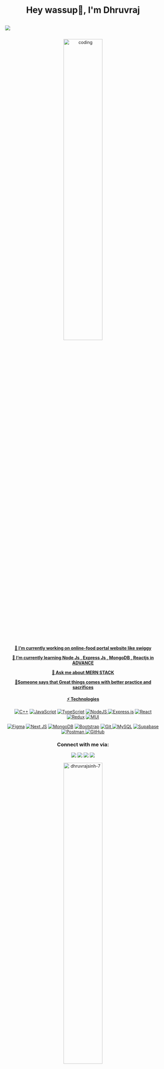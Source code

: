 <h1 align="center">Hey wassup👋, I'm Dhruvraj</h1>
<div style="display: flex">
  <p align="center" >
    <a href="https://github.com/DenverCoder1/readme-typing-svg"><img style="justify-content: center" src="https://readme-typing-svg.herokuapp.com?size=24&color=6353FF&center=true&vCenter=true&width=520&lines=Full+Stack+Web+Developer;Learning+Untill+I+Achieve+MyDream;A+Technophile+and+A+Computer+Geek;Always+Learning+New+Things"</a>
  </p>
</div>

<p align="center"  width="100%">
<img alt="coding" width="50%" src="https://imgs.search.brave.com/vaRNSGDBATPrV0Rfe7tD5_b5DQGzXtcXDK1EeV-1PxU/rs:fit:800:600:1/g:ce/aHR0cHM6Ly9pLmdp/ZmVyLmNvbS9RRHlE/LmdpZg.gif">
</p>
<section align="center">
  <b>🔭 I’m currently working on online-food portal website like swiggy</b>

  <b>🌱 I’m currently learning Node Js , Express Js , MongoDB , Reactjs in ADVANCE</b>

  <b>💬 Ask me about MERN STACK</b>

 <b>💯Someone says that Great things comes with better practice and sacrifices</b>

<!-- <h3 align="left">Connect With Me:</h3>
<p align="left">
<a href="https://twitter.com/GohilDh34395600" target="blank"><img align="center" src="https://raw.githubusercontent.com/rahuldkjain/github-profile-readme-generator/master/src/images/icons/Social/twitter.svg" alt="dhruvrajsinh-07" height="30" width="40" /></a>
<a href="https://www.linkedin.com/in/dhruvrajsinh-gohil-a14764205" target="blank"><img align="center" src="https://raw.githubusercontent.com/rahuldkjain/github-profile-readme-generator/master/src/images/icons/Social/linked-in-alt.svg" alt="dhruvrajsinh-98a80b205" height="30" width="40" /></a>
<a href="https://instagram.com/ig_dhruvrajsinh" target="blank"><img align="center" src="https://raw.githubusercontent.com/rahuldkjain/github-profile-readme-generator/master/src/images/icons/Social/instagram.svg" alt="ig_dhruvrajsinh" height="30" width="40" /></a>
<a href="https://leetcode.com/Dhruvraj_05/" target="blank"><img align="center" src="https://raw.githubusercontent.com/rahuldkjain/github-profile-readme-generator/master/src/images/icons/Social/leet-code.svg" alt="Dhruvraj_05" height="30" width="40" /></a>
</p> -->
#### ⚡ Technologies
  <a href="">![C++](https://img.shields.io/badge/c++-%2300599C.svg?style=for-the-badge&logo=c%2B%2B&logoColor=white)</a>
<a href="https://www.javascript.com/">![JavaScript](https://img.shields.io/badge/javascript-%23323330.svg?style=for-the-badge&logo=javascript&logoColor=%23F7DF1E)</a>
  <a href="https://www.typescriptlang.org/">![TypeScript](https://img.shields.io/badge/typescript-%23007ACC.svg?style=for-the-badge&logo=typescript&logoColor=white)</a>
  <a href="https://nodejs.org/en/">![NodeJS](https://img.shields.io/badge/node.js-6DA55F?style=for-the-badge&logo=node.js&logoColor=white)
</a>
  <a href="https://expressjs.com"> ![Express.js](https://img.shields.io/badge/express.js-%23404d59.svg?style=for-the-badge&logo=express&logoColor=%2361DAFB)</a>
  <a href="https://reactjs.org/">![React](https://img.shields.io/badge/react-%2320232a.svg?style=for-the-badge&logo=react&logoColor=%2361DAFB)</a>
  <a href="https://redux.js.org/">![Redux](https://img.shields.io/badge/redux-%23593d88.svg?style=for-the-badge&logo=redux&logoColor=white)</a>
  <a href="https://mui.com/">![MUI](https://img.shields.io/badge/MUI-%230081CB.svg?style=for-the-badge&logo=mui&logoColor=white)
</a>  
  
  <a href="https://www.figma.com/">![Figma](https://img.shields.io/badge/figma-%23F24E1E.svg?style=for-the-badge&logo=figma&logoColor=white)</a>
  <a href="https://nextjs.org">![Next JS](https://img.shields.io/badge/Next-black?style=for-the-badge&logo=next.js&logoColor=white)</a>
  <a href="https://www.mongodb.com/">![MongoDB](https://img.shields.io/badge/MongoDB-%234ea94b.svg?style=for-the-badge&logo=mongodb&logoColor=white)</a>
  <a href="https://getbootstrap.com/">![Bootstrap](https://img.shields.io/badge/bootstrap-%23563D7C.svg?style=for-the-badge&logo=bootstrap&logoColor=white)</a>
  <a href="https://git-scm.com/">![Git](https://img.shields.io/badge/git-%23F05033.svg?style=for-the-badge&logo=git&logoColor=white)
</a>
  <a href="https://www.mysql.com/">![MySQL](https://img.shields.io/badge/mysql-%2300f.svg?style=for-the-badge&logo=mysql&logoColor=white)</a>
  <a href="https://supabase.com/">![Supabase](https://img.shields.io/badge/Supabase-3ECF8E?style=for-the-badge&logo=supabase&logoColor=white)</a>
  <a href="https://www.postman.com/">![Postman](https://img.shields.io/badge/Postman-FF6C37?style=for-the-badge&logo=postman&logoColor=white)
</a>
<a href="https://github.com/">![GitHub](https://img.shields.io/badge/github-%23121011.svg?style=for-the-badge&logo=github&logoColor=white)</a>

### Connect with me via:

<p align="center"> 
  <a target="_blank"
    href="mailto:dhruvsss007@gmail.com"><img 
    src="https://img.shields.io/badge/-Gmail-D14836?style=for-the-badge&logo=Gmail&logoColor=white"></img></a>
  <a target="_blank"
    href="https://www.linkedin.com/in/dhruvrajsinh-gohil-a14764205"><img
    src="https://img.shields.io/badge/-LinkedIn-0077b5?style=for-the-badge&logo=LinkedIn&logoColor=white"></img></a>
  <a target="_blank"
    href="https://twitter.com/GohilDh34395600"><img
    src="https://img.shields.io/badge/-Twitter-1DA1F2?style=for-the-badge&logo=Twitter&logoColor=white"></img></a>
  <a target="_blank"
   href="https://leetcode.com/Dhruvraj_05/"><img
   src="https://img.shields.io/badge/Leetcode-1DA1F2?style=for-the-badge&logo=Leetcode&logoColor=black"></img></a>

</p>
<p><img align="center" width="50%" src="https://github-readme-stats.vercel.app/api/top-langs?username=dhruvrajsinh-7&show_icons=true&locale=en&layout=compact" alt="dhruvrajsinh-7" /></p>
<p>&nbsp;</p>



 <a href="https://awesome-github-stats.azurewebsites.net/index.html??cardType=github&theme=dark">
    <img  alt="Dhruvrajsinh's GitHub Stats" src="https://awesome-github-stats.azurewebsites.net/user-stats/dhruvrajsinh-7?cardType=github&theme=dark" />
  </a>
</section>


